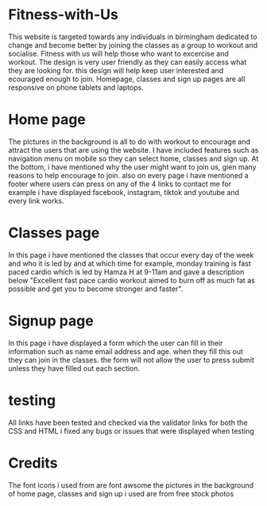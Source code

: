 # Fitness-with-Us
This website is targeted towards any individuals in birmingham dedicated to change and become better by joining the classes as a group to workout and socialise. Fitness with us will help those who want to excercise and workout. 
The design is very user friendly as they can easily access what they are looking for.
this design will help keep user interested and ecouraged enough to join.
Homepage, classes and sign up pages are all responsive on phone tablets and laptops.

# Home page
The pictures in the background is all to do with workout to encourage and attract the users that are using the website. 
I have included features such as navigation menu on mobile so they can select home, classes and sign up.
At the bottom, i have mentioned why the user might want to join us, gien many reasons to help encourage to join.
also on every page i have mentioned a footer where users can press on any of the 4 links to contact me for example i have displayed facebook, instagram, tiktok and youtube and every link works.

# Classes page
In this page i have mentioned the classes that occur every day of the week and who it is led by and at which time for example, monday training is fast paced cardio which is led by Hamza H at 9-11am and gave a description below "Excellent fast pace cardio workout aimed to burn off as much fat as possible and get you to become stronger and faster".

# Signup page
In this page i have displayed a form which the user can fill in their information such as name email address and age. when they fill this out they can join in the classes. the form will not allow the user to press submit unless they have filled out each section.

# testing
All links have been tested and checked via the validator links for both the CSS and HTML
i fixed any bugs or issues that were displayed when testing

# Credits
The font icons i used from are font awsome
the pictures in the background of home page, classes and sign up i used are from free stock photos
